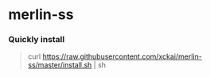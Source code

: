 # merlin-ss
### Quickly install
> curl https://raw.githubusercontent.com/xckai/merlin-ss/master/install.sh | sh
